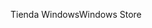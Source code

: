 <span data-ttu-id="a4e95-101">Tienda Windows</span><span class="sxs-lookup"><span data-stu-id="a4e95-101">Windows Store</span></span>